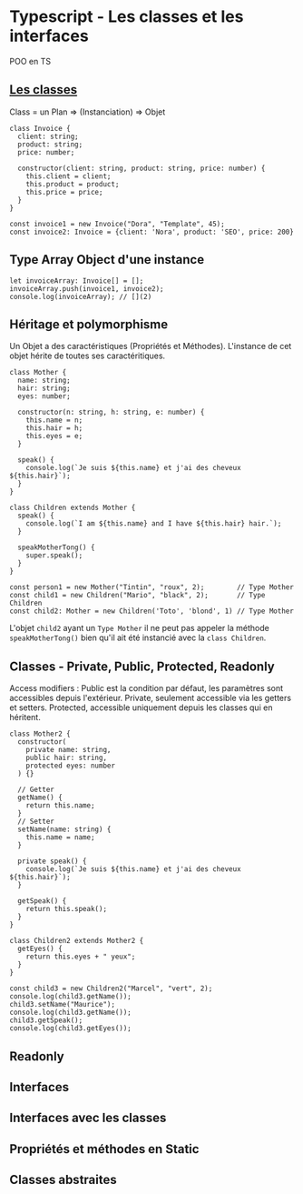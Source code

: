 # Typescript - Les classes et les interfaces

POO en TS

## [Les classes](https://www.typescriptlang.org/docs/handbook/classes.html)

Class = un Plan => (Instanciation) => Objet

```
class Invoice {
  client: string;
  product: string;
  price: number;

  constructor(client: string, product: string, price: number) {
    this.client = client;
    this.product = product;
    this.price = price;
  }
}

const invoice1 = new Invoice("Dora", "Template", 45);
const invoice2: Invoice = {client: 'Nora', product: 'SEO', price: 200}

```

## Type Array Object d'une instance

```
let invoiceArray: Invoice[] = [];
invoiceArray.push(invoice1, invoice2);
console.log(invoiceArray); // [](2)
```

## Héritage et polymorphisme

Un Objet a des caractéristiques (Propriétés et Méthodes).
L'instance de cet objet hérite de toutes ses caractéritiques.

```
class Mother {
  name: string;
  hair: string;
  eyes: number;

  constructor(n: string, h: string, e: number) {
    this.name = n;
    this.hair = h;
    this.eyes = e;
  }

  speak() {
    console.log(`Je suis ${this.name} et j'ai des cheveux ${this.hair}`);
  }
}

class Children extends Mother {
  speak() {
    console.log(`I am ${this.name} and I have ${this.hair} hair.`);
  }

  speakMotherTong() {
    super.speak();
  }
}

const person1 = new Mother("Tintin", "roux", 2);        // Type Mother
const child1 = new Children("Mario", "black", 2);       // Type Children
const child2: Mother = new Children('Toto', 'blond', 1) // Type Mother
```

L'objet `child2` ayant un `Type Mother` il ne peut pas appeler la méthode `speakMotherTong()` bien qu'il ait été instancié avec la `class Children`.

## Classes - Private, Public, Protected, Readonly

Access modifiers :
Public est la condition par défaut, les paramètres sont accessibles depuis l'extérieur.
Private, seulement accessible via les getters et setters.
Protected, accessible uniquement depuis les classes qui en héritent.

```
class Mother2 {
  constructor(
    private name: string,
    public hair: string,
    protected eyes: number
  ) {}

  // Getter
  getName() {
    return this.name;
  }
  // Setter
  setName(name: string) {
    this.name = name;
  }

  private speak() {
    console.log(`Je suis ${this.name} et j'ai des cheveux ${this.hair}`);
  }

  getSpeak() {
    return this.speak();
  }
}

class Children2 extends Mother2 {
  getEyes() {
    return this.eyes + " yeux";
  }
}

const child3 = new Children2("Marcel", "vert", 2);
console.log(child3.getName());
child3.setName("Maurice");
console.log(child3.getName());
child3.getSpeak();
console.log(child3.getEyes());
```

## Readonly

## Interfaces

## Interfaces avec les classes

## Propriétés et méthodes en Static

## Classes abstraites

